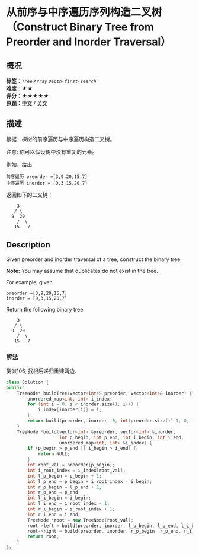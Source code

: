 # 从前序与中序遍历序列构造二叉树（Construct Binary Tree from Preorder and Inorder Traversal）
## 概况
**标签**：*`Tree`*  *`Array`*  *`Depth-first-search`*<br>
**难度**：★★<br>
**评分**：★★★★★<br>
**原题**：[中文](https://leetcode-cn.com/problems/construct-binary-tree-from-preorder-and-inorder-traversal) / [英文](https://leetcode.com/problems/construct-binary-tree-from-preorder-and-inorder-traversal)

## 描述
根据一棵树的前序遍历与中序遍历构造二叉树。

注意:
你可以假设树中没有重复的元素。

例如，给出
```
前序遍历 preorder =[3,9,20,15,7]
中序遍历 inorder = [9,3,15,20,7]
```

返回如下的二叉树：
```
    3
   / \
  9  20
    /  \
   15   7
```

## Description
Given preorder and inorder traversal of a tree, construct the binary tree.

**Note:**
You may assume that duplicates do not exist in the tree.

For example, given
```
preorder =[3,9,20,15,7]
inorder = [9,3,15,20,7]
```

Return the following binary tree:
```
    3
   / \
  9  20
    /  \
   15   7
```

### 解法
类似106, 找根后递归重建两边.
```c++
class Solution {
public:
    TreeNode* buildTree(vector<int>& preorder, vector<int>& inorder) {
        unordered_map<int, int> i_index;
        for (int i = 0; i < inorder.size(); i++) {
            i_index[inorder[i]] = i;
        }
        return build(preorder, inorder, 0, int(preorder.size())-1, 0, int(inorder.size())-1, i_index);
    }
    TreeNode *build(vector<int> &preorder, vector<int> &inorder, 
                    int p_begin, int p_end, int i_begin, int i_end,
                    unordered_map<int, int> &i_index) {
        if (p_begin > p_end || i_begin > i_end) {
            return NULL;
        }
        int root_val = preorder[p_begin];
        int i_root_index = i_index[root_val];
        int l_p_begin = p_begin + 1;
        int l_p_end = p_begin + i_root_index - i_begin;
        int r_p_begin = l_p_end + 1;
        int r_p_end = p_end;
        int l_i_begin = i_begin;
        int l_i_end = i_root_index - 1;
        int r_i_begin = i_root_index + 1;
        int r_i_end = i_end;
        TreeNode *root = new TreeNode(root_val);
        root->left = build(preorder, inorder, l_p_begin, l_p_end, l_i_begin, l_i_end, i_index);
        root->right = build(preorder, inorder, r_p_begin, r_p_end, r_i_begin, r_i_end, i_index);
        return root;
    }
};